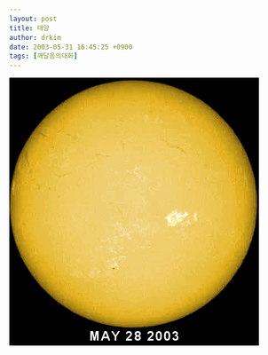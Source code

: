 ```yaml
---
layout: post
title: 태양
author: drkim
date: 2003-05-31 16:45:25 +0900
tags: [깨달음의대화]
---
```

![](.//files/attach/images/198/177/001/1054367125.gif)